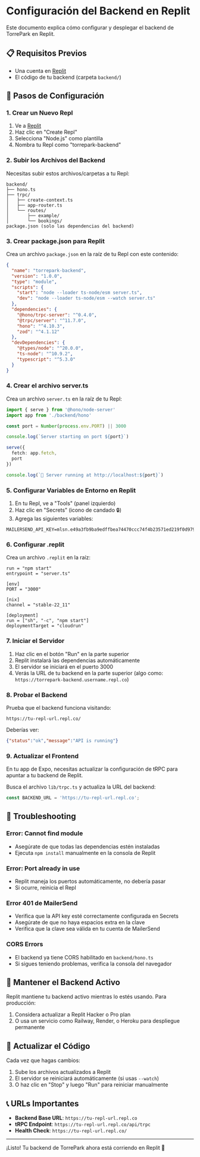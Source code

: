 # Configuración del Backend en Replit

Este documento explica cómo configurar y desplegar el backend de TorrePark en Replit.

## 📋 Requisitos Previos

- Una cuenta en [Replit](https://replit.com)
- El código de tu backend (carpeta `backend/`)

## 🚀 Pasos de Configuración

### 1. Crear un Nuevo Repl

1. Ve a [Replit](https://replit.com)
2. Haz clic en "Create Repl"
3. Selecciona "Node.js" como plantilla
4. Nombra tu Repl como "torrepark-backend"

### 2. Subir los Archivos del Backend

Necesitas subir estos archivos/carpetas a tu Repl:

```
backend/
├── hono.ts
├── trpc/
│   ├── create-context.ts
│   ├── app-router.ts
│   └── routes/
│       ├── example/
│       └── bookings/
package.json (solo las dependencias del backend)
```

### 3. Crear package.json para Replit

Crea un archivo `package.json` en la raíz de tu Repl con este contenido:

```json
{
  "name": "torrepark-backend",
  "version": "1.0.0",
  "type": "module",
  "scripts": {
    "start": "node --loader ts-node/esm server.ts",
    "dev": "node --loader ts-node/esm --watch server.ts"
  },
  "dependencies": {
    "@hono/trpc-server": "^0.4.0",
    "@trpc/server": "^11.7.0",
    "hono": "^4.10.3",
    "zod": "^4.1.12"
  },
  "devDependencies": {
    "@types/node": "^20.0.0",
    "ts-node": "^10.9.2",
    "typescript": "^5.3.0"
  }
}
```

### 4. Crear el archivo server.ts

Crea un archivo `server.ts` en la raíz de tu Repl:

```typescript
import { serve } from '@hono/node-server'
import app from './backend/hono'

const port = Number(process.env.PORT) || 3000

console.log(`Server starting on port ${port}`)

serve({
  fetch: app.fetch,
  port
})

console.log(`🚀 Server running at http://localhost:${port}`)
```

### 5. Configurar Variables de Entorno en Replit

1. En tu Repl, ve a "Tools" (panel izquierdo)
2. Haz clic en "Secrets" (icono de candado 🔒)
3. Agrega las siguientes variables:

```
MAILERSEND_API_KEY=mlsn.e49a3fb9ba9edffbea74470ccc74f4b23571ed219f0d9794314e0338ace39f39
```

### 6. Configurar .replit

Crea un archivo `.replit` en la raíz:

```
run = "npm start"
entrypoint = "server.ts"

[env]
PORT = "3000"

[nix]
channel = "stable-22_11"

[deployment]
run = ["sh", "-c", "npm start"]
deploymentTarget = "cloudrun"
```

### 7. Iniciar el Servidor

1. Haz clic en el botón "Run" en la parte superior
2. Replit instalará las dependencias automáticamente
3. El servidor se iniciará en el puerto 3000
4. Verás la URL de tu backend en la parte superior (algo como: `https://torrepark-backend.username.repl.co`)

### 8. Probar el Backend

Prueba que el backend funciona visitando:
```
https://tu-repl-url.repl.co/
```

Deberías ver:
```json
{"status":"ok","message":"API is running"}
```

### 9. Actualizar el Frontend

En tu app de Expo, necesitas actualizar la configuración de tRPC para apuntar a tu backend de Replit.

Busca el archivo `lib/trpc.ts` y actualiza la URL del backend:

```typescript
const BACKEND_URL = 'https://tu-repl-url.repl.co';
```

## 🔧 Troubleshooting

### Error: Cannot find module
- Asegúrate de que todas las dependencias estén instaladas
- Ejecuta `npm install` manualmente en la consola de Replit

### Error: Port already in use
- Replit maneja los puertos automáticamente, no debería pasar
- Si ocurre, reinicia el Repl

### Error 401 de MailerSend
- Verifica que la API key esté correctamente configurada en Secrets
- Asegúrate de que no haya espacios extra en la clave
- Verifica que la clave sea válida en tu cuenta de MailerSend

### CORS Errors
- El backend ya tiene CORS habilitado en `backend/hono.ts`
- Si sigues teniendo problemas, verifica la consola del navegador

## 📱 Mantener el Backend Activo

Replit mantiene tu backend activo mientras lo estés usando. Para producción:

1. Considera actualizar a Replit Hacker o Pro plan
2. O usa un servicio como Railway, Render, o Heroku para despliegue permanente

## 🔄 Actualizar el Código

Cada vez que hagas cambios:
1. Sube los archivos actualizados a Replit
2. El servidor se reiniciará automáticamente (si usas `--watch`)
3. O haz clic en "Stop" y luego "Run" para reiniciar manualmente

## 📞 URLs Importantes

- **Backend Base URL**: `https://tu-repl-url.repl.co`
- **tRPC Endpoint**: `https://tu-repl-url.repl.co/api/trpc`
- **Health Check**: `https://tu-repl-url.repl.co/`

---

¡Listo! Tu backend de TorrePark ahora está corriendo en Replit 🎉

